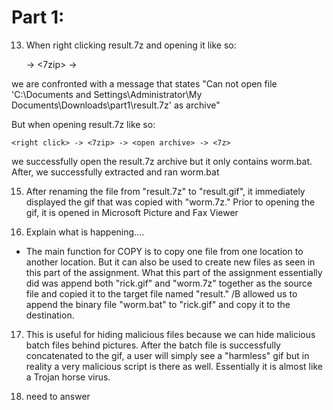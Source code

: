 # Part 1:

13. When right clicking result.7z and opening it like so:

	<right click> -> <7zip> -> <open archive>

we are confronted with a message that states "Can not open file 'C:\Documents and Settings\Administrator\My Documents\Downloads\part1\result.7z' as archive"

But when opening result.7z like so:

	<right click> -> <7zip> -> <open archive> -> <7z>

we successfully open the result.7z archive but it only contains worm.bat. After, we successfully extracted and ran worm.bat

15. After renaming the file from "result.7z" to "result.gif", it immediately displayed the gif that was copied with "worm.7z." Prior to opening the gif, it is opened in Microsoft Picture and Fax Viewer

16. Explain what is happening....

- The main function for COPY is to copy one file from one location to another location. But it can also be used to create new files as seen in this part of the assignment. What this part of the assignment essentially did was append both "rick.gif" and "worm.7z" together as the source file and copied it to the target file named "result." /B allowed us to append the binary file "worm.bat" to "rick.gif" and copy it to the destination.

17. This is useful for hiding malicious files because we can hide malicious batch files behind pictures. After the batch file is successfully concatenated to the gif, a user will simply see a "harmless" gif but in reality a very malicious script is there as well. Essentially it is almost like a Trojan horse virus.

18. need to answer
